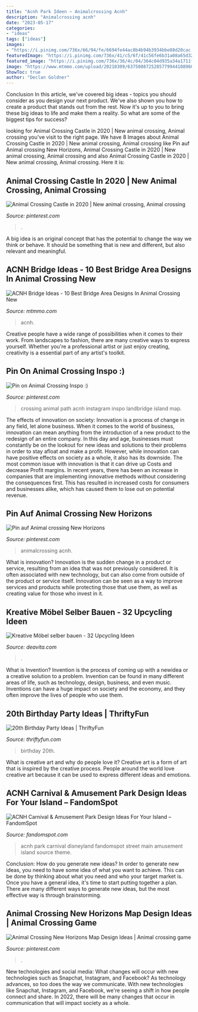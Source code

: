 ```yaml
---
title: "Acnh Park Ideen ~ Animalcrossing Acnh"
description: "Animalcrossing acnh"
date: "2023-05-17"
categories:
- "ideas"
tags: ["ideas"]
images:
- "https://i.pinimg.com/736x/66/94/fe/6694fe44ac8b4b94b3934bbe88d20cac.jpg"
featuredImage: "https://i.pinimg.com/736x/41/c5/6f/41c56fe6b31a08a65d3237374921937f.jpg"
featured_image: "https://i.pinimg.com/736x/36/4c/04/364c04d935a34a1711f26e7cb5969a18.jpg"
image: "https://www.mtmmo.com/upload/20210309/6375088725285779944108960.png"
ShowToc: true
author: "Declan Goldner"
---
```



Conclusion
In this article, we've covered big ideas - topics you should consider as you design your next product. We've also shown you how to create a product that stands out from the rest. Now it's up to you to bring these big ideas to life and make them a reality. So what are some of the biggest tips for success?

	

		
looking for Animal Crossing Castle in 2020 | New animal crossing, Animal crossing you've visit to the right page. We have 8 Images about Animal Crossing Castle in 2020 | New animal crossing, Animal crossing like Pin auf Animal crossing New Horizons, Animal Crossing Castle in 2020 | New animal crossing, Animal crossing and also Animal Crossing Castle in 2020 | New animal crossing, Animal crossing. Here it is:
		
    
## Animal Crossing Castle In 2020 | New Animal Crossing, Animal Crossing

<img loading=lazy src="https://i.pinimg.com/736x/41/c5/6f/41c56fe6b31a08a65d3237374921937f.jpg" onerror="this.onerror=null;this.src='https://tse4.mm.bing.net/th?id=OIP.XPKQ6cQ58KSpdqIpmWr1TQHaEK&amp;pid=15.1';" alt="Animal Crossing Castle in 2020 | New animal crossing, Animal crossing">

_Source: pinterest.com_

>. 

	

A big idea is an original concept that has the potential to change the way we think or behave. It should be something that is new and different, but also relevant and meaningful.

    
## ACNH Bridge Ideas - 10 Best Bridge Area Designs In Animal Crossing New

<img loading=lazy src="https://www.mtmmo.com/upload/20210309/6375088725285779944108960.png" onerror="this.onerror=null;this.src='https://tse3.mm.bing.net/th?id=OIP.L4VP3sR4hoqbljk1xgn9KQHaEK&amp;pid=15.1';" alt="ACNH Bridge Ideas - 10 Best Bridge Area Designs In Animal Crossing New">

_Source: mtmmo.com_

>acnh. 

	

Creative people have a wide range of possibilities when it comes to their work. From landscapes to fashion, there are many creative ways to express yourself. Whether you're a professional artist or just enjoy creating, creativity is a essential part of any artist's toolkit.

    
## Pin On Animal Crossing Inspo :)

<img loading=lazy src="https://i.pinimg.com/originals/86/f3/c6/86f3c657179640eedaff5721ff502a06.jpg" onerror="this.onerror=null;this.src='https://tse4.mm.bing.net/th?id=OIP._bUTnGEDGEGzIaCxPeYrkgHaEK&amp;pid=15.1';" alt="Pin on Animal Crossing Inspo :)">

_Source: pinterest.com_

>crossing animal path acnh instagram inspo landbridge island map. 

	

The effects of innovation on society:
Innovation is a process of change in any field, let alone business. When it comes to the world of business, innovation can mean anything from the introduction of a new product to the redesign of an entire company. In this day and age, businesses must constantly be on the lookout for new ideas and solutions to their problems in order to stay afloat and make a profit.
However, while innovation can have positive effects on society as a whole, it also has its downside. The most common issue with innovation is that it can drive up Costs and decrease Profit margins. In recent years, there has been an increase in companies that are implementing innovative methods without considering the consequences first. This has resulted in increased costs for consumers and businesses alike, which has caused them to lose out on potential revenue.

    
## Pin Auf Animal Crossing New Horizons

<img loading=lazy src="https://i.pinimg.com/736x/36/4c/04/364c04d935a34a1711f26e7cb5969a18.jpg" onerror="this.onerror=null;this.src='https://tse4.mm.bing.net/th?id=OIP.NGyvb3dv0YWIKD3_mnSHtwHaEK&amp;pid=15.1';" alt="Pin auf Animal crossing New Horizons">

_Source: pinterest.com_

>animalcrossing acnh. 

	

What is innovation?
Innovation is the sudden change in a product or service, resulting from an idea that was not previously considered. It is often associated with new technology, but can also come from outside of the product or service itself. Innovation can be seen as a way to improve services and products while protecting those that use them, as well as creating value for those who invest in it.

    
## Kreative Möbel Selber Bauen - 32 Upcycling Ideen

<img loading=lazy src="http://deavita.com/wp-content/uploads/2015/05/kreative-moebel-bank-holz-schufelgriffe-interessant-diy-ideen.jpg" onerror="this.onerror=null;this.src='https://tse4.mm.bing.net/th?id=OIP.FSO0HMdyfNmpGHEOQzvHlgHaFW&amp;pid=15.1';" alt="Kreative Möbel selber bauen - 32 Upcycling Ideen">

_Source: deavita.com_

>. 

	

What is Invention?
Invention is the process of coming up with a newidea or a creative solution to a problem. Invention can be found in many different areas of life, such as technology, design, business, and even music. Inventions can have a huge impact on society and the economy, and they often improve the lives of people who use them.

    
## 20th Birthday Party Ideas | ThriftyFun

<img loading=lazy src="https://img.thrfun.com/img/153/677/cupcakes_fancy18.jpg" onerror="this.onerror=null;this.src='https://tse2.mm.bing.net/th?id=OIP.3fQt5HHanwE8WuxbGNtY9QHaMs&amp;pid=15.1';" alt="20th Birthday Party Ideas | ThriftyFun">

_Source: thriftyfun.com_

>birthday 20th. 

	

What is creative art and why do people love it?
Creative art is a form of art that is inspired by the creative process. People around the world love creative art because it can be used to express different ideas and emotions.

    
## ACNH Carnival &amp; Amusement Park Design Ideas For Your Island – FandomSpot

<img loading=lazy src="https://static.fandomspot.com/images/03/13196/01-acnh-main-street-area-idea-disney-park.jpg" onerror="this.onerror=null;this.src='https://tse4.mm.bing.net/th?id=OIP.sGztXlB8HfjO3ogtg5uPTgHaEM&amp;pid=15.1';" alt="ACNH Carnival &amp; Amusement Park Design Ideas For Your Island – FandomSpot">

_Source: fandomspot.com_

>acnh park carnival disneyland fandomspot street main amusement island source theme. 

	

Conclusion: How do you generate new ideas?
In order to generate new ideas, you need to have some idea of what you want to achieve. This can be done by thinking about what you need and who your target market is. Once you have a general idea, it's time to start putting together a plan. There are many different ways to generate new ideas, but the most effective way is through brainstorming.

    
## Animal Crossing New Horizons Map Design Ideas | Animal Crossing Game

<img loading=lazy src="https://i.pinimg.com/736x/66/94/fe/6694fe44ac8b4b94b3934bbe88d20cac.jpg" onerror="this.onerror=null;this.src='https://tse1.mm.bing.net/th?id=OIP.78k9GJ9-ThjgAqhict-vHgHaGE&amp;pid=15.1';" alt="Animal Crossing New Horizons Map Design Ideas | Animal crossing game">

_Source: pinterest.com_

>. 

	

New technologies and social media: What changes will occur with new technologies such as Snapchat, Instagram, and Facebook?
As technology advances, so too does the way we communicate. With new technologies like Snapchat, Instagram, and Facebook, we're seeing a shift in how people connect and share. In 2022, there will be many changes that occur in communication that will impact society as a whole.

